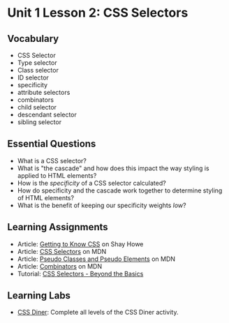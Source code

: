 # Unit 1 Lesson 2: CSS Selectors
## Vocabulary
* CSS Selector
* Type selector
* Class selector
* ID selector
* specificity
* attribute selectors
* combinators
* child selector
* descendant selector
* sibling selector

## Essential Questions
* What is a CSS selector?
* What is "the cascade" and how does this impact the way styling is applied to HTML elements?
* How is the _specificity_ of a CSS selector calculated?
* How do specificity and the cascade work together to determine styling of HTML elements?
* What is the benefit of keeping our specificity weights _low_?

## Learning Assignments
* Article: [Getting to Know CSS](https://learn.shayhowe.com/html-css/getting-to-know-css/) on Shay Howe
* Article: [CSS Selectors](https://developer.mozilla.org/en-US/docs/Learn/CSS/Building_blocks/Selectors) on MDN
* Article: [Pseudo Classes and Pseudo Elements](https://developer.mozilla.org/en-US/docs/Learn/CSS/Building_blocks/Selectors/Pseudo-classes_and_pseudo-elements) on MDN
* Article: [Combinators](https://developer.mozilla.org/en-US/docs/Learn/CSS/Building_blocks/Selectors/Combinators) on MDN
* Tutorial: [CSS Selectors - Beyond the Basics](https://developer.mozilla.org/en-US/docs/Learn/CSS/Building_blocks/Selectors/Combinators)

## Learning Labs
* [CSS Diner](https://flukeout.github.io/): Complete all levels of the CSS Diner activity.


